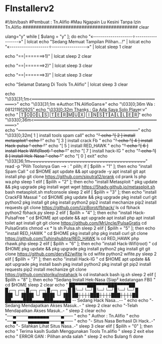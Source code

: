 # FInstallerv2
#!/bin/bash
#Pembuat : Tn.Alifio
#Mau Ngapain Lu Kesini Tanpa Izin Tn.Alifio
###########################################
clear

ulang="y"
while [ $ulang = "y" ];
do
  echo "«--------------------✧------------------»" | lolcat
  echo "Sedang Memuat Tampilan Pilihan...!" | lolcat
  echo "«--------------------✧------------------»" | lolcat
  sleep 1
  clear

  echo "==|=======>1)" | lolcat
  sleep 2
  clear

  echo "==|=======>2)" | lolcat
  sleep 3
  clear

  echo "==|=======>3)" | lolcat
  sleep 3
  clear

  echo "Selamat Datang Di Tools Tn.Alifio" | lolcat
  sleep 3
  clear

  echo "\033[31;1m<════════════════════════════════════════════>"
  echo "\033[31;1m    ⎈Author:TN.AlifioGans⎈"
  echo "\033[0;36m    Wa : 081211912925"
  echo "\033[0;32m    Thanks : Ga Ada Saya Solo Player:v"
  echo "    🅃🄾🄾🄻🅂 🅃🄴🅁🄼🅄🅇 🄸🄽🅂🅃🄰🄻🄻🄴🅁"
  echo "\033[0;36m<════════════════════════════════════════════>"  
  echo "════════════════════════════════════════"
  echo "\033[0;32m[ 1 ] install tools spam call"
  echo "~~~~~~~~~~~~~~~~~~~~~~~~~~~~~~~~~~~~~~~~"
  echo "[ 2 ] install metasploit"
  echo "~~~~~~~~~~~~~~~~~~~~~~~~~~~~~~~~~~~~~~~~"
  echo "[ 3 ] install crack Fb "
  echo "~~~~~~~~~~~~~~~~~~~~~~~~~~~~~~~~~~~~~~~~"
  echo "[ 4 ] install Hack-pulsa "
  echo "~~~~~~~~~~~~~~~~~~~~~~~~~~~~~~~~~~~~~~~~"
  echo "[ 5 ] install RED_HAWK "
  echo "~~~~~~~~~~~~~~~~~~~~~~~~~~~~~~~~~~~~~~~~"
  echo "[ 6 ] install Hack-Wifi(Root) "
  echo "~~~~~~~~~~~~~~~~~~~~~~~~~~~~~~~~~~~~~~~~"
  echo "[ 7 ] install hack-IG "
  echo "~~~~~~~~~~~~~~~~~~~~~~~~~~~~~~~~~~~~~~~~"
  echo "[ 8 ] install Hek-Nasa "
  echo "~~~~~~~~~~~~~~~~~~~~~~~~~~~~~~~~~~~~~~~~"
  echo "[ 0 ] exit"
  echo "\033[36;1mᚚᚚᚚᚚᚚᚚᚚᚚᚚᚚᚚᚚᚚᚚᚚᚚᚚᚚᚚᚚᚚᚚᚚᚚᚚᚚᚚᚚᚚᚚᚚᚚᚚᚚᚚᚚᚚᚚᚚᚚ"
  read -p "Pilih Toolsnya Gan --> : " pilih;
  if [ $pilih = "1" ];
  then
      echo "install Spam Call "
      cd $HOME
      apt update && apt upgrade -y
      apt install git
      apt install php
      git clone https://github.com/siputra12/prank
      cd prank
      ls
      php wa.php
      sleep 1
  elif [ $pilih = "2" ];
  then
      echo "install Metasploit "
      pkg update && pkg upgrade
      pkg install wget
      wget https://5hady.github.io/metasploit.sh
      bash metasploit.sh
      msfconsole
      sleep 2
  elif [ $pilih = "3" ];
  then
      echo "install CrackFB Massal "
      cd $HOME
      pkg update && pkg upgrade
      pkg install curl git python2
      pkg install git
      pkg install python2
      pip2 install mechanize
      pip2 install requests
      git clone https://github.com/UziBorot/fbhack/
      ls
      cd fbhack
      python2 fbhack.py
      sleep 2
  elif [ $pilih = "4" ];
  then
       echo "install Hack-PulsaFree "
       cd $HOME
       apt update && apt upgrade
       apt install php
       apt install toilet
       apt install git
       git clone https://github.com/MrUncle/PulsaGratis
       cd PulsaGratis
       chmod +x *
       ls
       sh Pulsa.sh
       sleep 2
  elif [ $pilih = "5" ];
  then
      echo "install RED_HAWK "
      cd $HOME
      pkg install php
      pkg install curl
      git clone https://github.com/Tuhinshubhra/RED_HAWK
      ls
      cd RED_HAWK
      php rhawk.php
      sleep 2
  elif [ $pilih = "6" ];
  then
      echo "install Hack-Wifi(root) "
      cd $HOME
      pkg update && pkg upgrade
      pkg install python2
      pkg install git
      git clone https://github.com/derv82/wifite
      ls
      cd wifite
      python2 wifite.py
      sleep 2
  elif [ $pilih = "7" ];
  then
      echo "install Hack-IG "
      cd $HOME
      apt update && apt upgrade
      pkg install bash
      pkg install python2
      pkg install git
      pip2 install requests
      pip2 install mechanize
      git clone https://github.com/storiku/instahack
      ls
      cd instahack
      bash ig.sh
      sleep 2
  elif [ $pilih = "8" ];
  then
      echo "Sedang Install Hek-Nasa (Siap² kedatangan FBI) "
      cd $HOME
      sleep 2
      clear
      echo "
      ██▀▀▀▀███▀▀▀▀███▀▀▀▀██
      █┌─┐┌─┐█┌─┐┌─┐█┌─┐┌─┐█
      █└─┘└─┘█└─┘└─┘█└─┘└─┘█
      ██▌└┘▐███▌└┘▐███▌└┘▐██
      ██┼┼┼┼███┼┼┼┼███┼┼┼┼██
      ██▄▄▄▄███▄▄▄▄███▄▄▄▄██
      -- Sedang Hack Nasa...-- "
      echo
      echo "-Sedang Mendapatkan Akses Masuk..- "
      sleep 2
      clear
      echo "-Telah Mendapatkan Akses Masuk..- "
      sleep 2
      clear
      echo "──▄────▄▄▄▄▄▄▄────▄─── "
      echo " Author : Tn.Alifio "
      echo "──▄────▄▄▄▄▄▄▄────▄─── "
      echo "- Situs Nasa Berhasil Di Hack..-"
      echo "- Silahkan Lihat Situs Nasa..-"
      sleep 3
      clear
  elif [ $pilih = "0" ];
  then
       echo " Terima kasih Sudah Menggunakan Tools Tn.alifio "
       sleep 2
       exit
   else
       echo " ERROR GAN : Pilihan anda salah "
       sleep 2
       echo $ulang
    fi
  done
 

